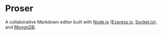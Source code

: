 # Proser

A collaborative Markdown editor built with [Node.js](https://github.com/nodejs/node) ([Express.js](https://github.com/expressjs/express), [Socket.io](https://github.com/socketio/socket.io)), and [MongoDB](https://github.com/mongodb/mongo).